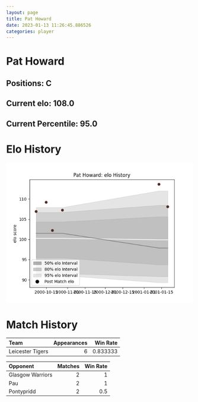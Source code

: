 ```yaml
---  
layout: page  
title: Pat Howard  
date: 2023-01-13 11:26:45.886526  
categories: player  
---
```

# Pat Howard

## Positions: C

## Current elo: 108.0

## Current Percentile: 95.0

# Elo History


![elo history](history_PatHoward.png)
# Match History


| Team             |   Appearances |   Win Rate |
|:-----------------|--------------:|-----------:|
| Leicester Tigers |             6 |   0.833333 |

| Opponent         |   Matches |   Win Rate |
|:-----------------|----------:|-----------:|
| Glasgow Warriors |         2 |        1   |
| Pau              |         2 |        1   |
| Pontypridd       |         2 |        0.5 |